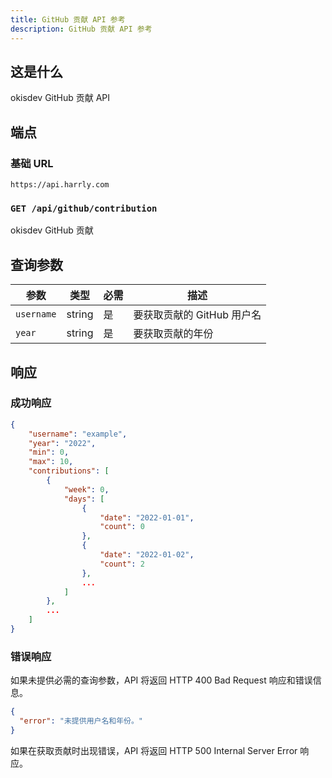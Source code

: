 ```yaml
---
title: GitHub 贡献 API 参考
description: GitHub 贡献 API 参考
---
```


## 这是什么

okisdev GitHub 贡献 API

## 端点

### 基础 URL

`https://api.harrly.com`

### `GET /api/github/contribution`

okisdev GitHub 贡献

## 查询参数

| 参数       | 类型   | 必需 | 描述                       |
| ---------- | ------ | ---- | -------------------------- |
| `username` | string | 是   | 要获取贡献的 GitHub 用户名 |
| `year`     | string | 是   | 要获取贡献的年份           |

## 响应

### 成功响应

```json
{
    "username": "example",
    "year": "2022",
    "min": 0,
    "max": 10,
    "contributions": [
        {
            "week": 0,
            "days": [
                {
                    "date": "2022-01-01",
                    "count": 0
                },
                {
                    "date": "2022-01-02",
                    "count": 2
                },
                ...
            ]
        },
        ...
    ]
}
```

### 错误响应

如果未提供必需的查询参数，API 将返回 HTTP 400 Bad Request 响应和错误信息。

```json
{
  "error": "未提供用户名和年份。"
}
```

如果在获取贡献时出现错误，API 将返回 HTTP 500 Internal Server Error 响应。

